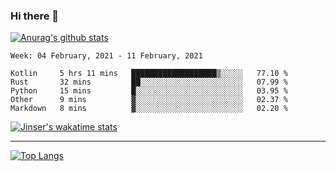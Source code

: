 ### Hi there 👋

[![Anurag's github stats](https://github-readme-stats.vercel.app/api?username=jinserrr&show_icons=true)](https://github.com/anuraghazra/github-readme-stats)


<!--START_SECTION:waka-->
```text
Week: 04 February, 2021 - 11 February, 2021

Kotlin     5 hrs 11 mins   ███████████████████▒░░░░░   77.10 % 
Rust       32 mins         ██░░░░░░░░░░░░░░░░░░░░░░░   07.99 % 
Python     15 mins         █░░░░░░░░░░░░░░░░░░░░░░░░   03.95 % 
Other      9 mins          ▓░░░░░░░░░░░░░░░░░░░░░░░░   02.37 % 
Markdown   8 mins          ▓░░░░░░░░░░░░░░░░░░░░░░░░   02.20 % 
```
<!--END_SECTION:waka-->

[![Jinser's wakatime stats](https://github-readme-stats.vercel.app/api/wakatime?username=jinser)](https://github.com/anuraghazra/github-readme-stats)

***

[![Top Langs](https://github-readme-stats.vercel.app/api/top-langs/?username=jinserrr)](https://github.com/anuraghazra/github-readme-stats)
